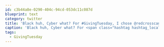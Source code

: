 ```yaml
---
id: c3b44a8e-0290-404c-94cd-053dc11c087d
blueprint: text
category: twitter
title: 'Black huh, Cyber what? For #GivingTuesday, I chose @redcrosscanada and @MSF'
caption: 'Black huh, Cyber what? For <span class="hashtag hashtag_local">#<a href="http://tweettemp.darylchymko.ca/?tag=givingtuesday">GivingTuesday</a>, I chose <span class="username username_linked">@<a href="https://twitter.com/redcrosscanada" title="Canadian Red Cross">redcrosscanada</a></span> and <span class="username username_linked">@<a href="https://twitter.com/MSF" title="MSF International">MSF</a></span>'
tags:
  - GivingTuesday
---
```

